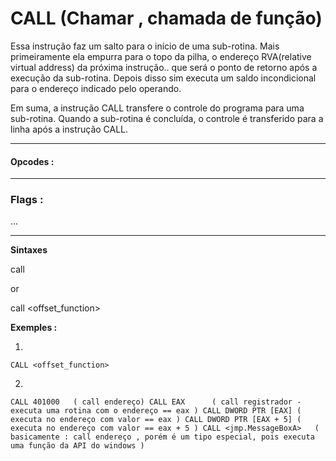# CALL (Chamar , chamada de função) 

Essa instrução faz um salto para o início de uma sub-rotina. Mais primeiramente ela empurra para o topo da
pilha, o endereço RVA(relative virtual address) da próxima instrução.. que será o ponto de retorno após a
execução da sub-rotina. Depois disso sim executa um saldo incondicional para o endereço indicado pelo operando.

Em suma, a instrução CALL transfere o controle do programa para uma sub-rotina. Quando a sub-rotina é concluída, o controle é transferido para a linha após a instrução CALL.

---


#### Opcodes :



---


### Flags :


... 

---


**Sintaxes**

call <label>

or

call <offset_function>


**Exemples :**

1.
``
CALL <offset_function>
``

2.
``
  CALL 401000   ( call endereço)
  CALL EAX      ( call registrador - executa uma rotina com o endereço == eax )
  CALL DWORD PTR [EAX] ( executa no endereço com valor == eax )
  CALL DWORD PTR [EAX + 5] ( executa no endereço com valor == eax + 5 )
  CALL <jmp.MessageBoxA>   ( basicamente : call endereço , porém é um tipo especial, pois executa uma função da API do windows )
``